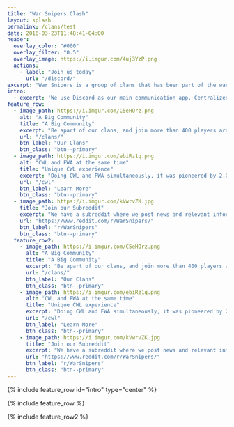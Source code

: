 ```yaml
---
title: "War Snipers Clash"
layout: splash
permalink: /clans/test
date: 2016-03-23T11:48:41-04:00
header:
  overlay_color: "#000"
  overlay_filter: "0.5"
  overlay_image: https://i.imgur.com/4uj3YzP.png
  actions:
    - label: "Join us today"
      url: "/discord/"
excerpt: "War Snipers is a group of clans that has been part of the war farming community for many years in the mobile game Clash of Clans. Currently, we war farm in the Farm War Alliance."
intro:
  - excerpt: 'We use Discord as our main communication app. Centralized information for everyone is provided in the discord. Additionally, all of our recruitment is also done on discord. Each clans has their own channels, while also providing global channels for members. You are welcome to join our discord to look for more information or to join our clans.'
feature_row:
  - image_path: https://i.imgur.com/C5eHOrz.png
    alt: "A Big Community"
    title: "A Big Community"
    excerpt: "Be apart of our clans, and join more than 400 players around the world today!"
    url: "/clans/"
    btn_label: "Our Clans"
    btn_class: "btn--primary"
  - image_path: https://i.imgur.com/ebiRz1q.png
    alt: "CWL and FWA at the same time"
    title: "Unique CWL experience"
    excerpt: "Doing CWL and FWA simultaneously, it was pioneered by 2.G's iss114 in August 2019 before adopted by much of the wider FWA community"
    url: "/cwl"
    btn_label: "Learn More"
    btn_class: "btn--primary"
  - image_path: https://i.imgur.com/kVwrvZK.jpg
    title: "Join our Subreddit"
    excerpt: "We have a subreddit where we post news and relevant information about our clans."
    url: "https://www.reddit.com/r/WarSnipers/"
    btn_label: "r/WarSnipers"
    btn_class: "btn--primary"
  feature_row2:
    - image_path: https://i.imgur.com/C5eHOrz.png
      alt: "A Big Community"
      title: "A Big Community"
      excerpt: "Be apart of our clans, and join more than 400 players around the world today!"
      url: "/clans/"
      btn_label: "Our Clans"
      btn_class: "btn--primary"
    - image_path: https://i.imgur.com/ebiRz1q.png
      alt: "CWL and FWA at the same time"
      title: "Unique CWL experience"
      excerpt: "Doing CWL and FWA simultaneously, it was pioneered by 2.G's iss114 in August 2019 before adopted by much of the wider FWA community"
      url: "/cwl"
      btn_label: "Learn More"
      btn_class: "btn--primary"
    - image_path: https://i.imgur.com/kVwrvZK.jpg
      title: "Join our Subreddit"
      excerpt: "We have a subreddit where we post news and relevant information about our clans."
      url: "https://www.reddit.com/r/WarSnipers/"
      btn_label: "r/WarSnipers"
      btn_class: "btn--primary"
---
```


{% include feature_row id="intro" type="center" %}

{% include feature_row %}

{% include feature_row2 %}
